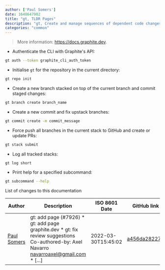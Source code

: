 ```yaml
---
author: ['Paul Somers']
date: 1648647902
title: "gt, TLDR Pages"
description: "gt, Create and manage sequences of dependent code changes (stacks) for Git and GitHub."
categories: "common"
---
```

> More information: <https://docs.graphite.dev>.

- Authenticate the CLI with Graphite's API:

```bash
gt auth --token graphite_cli_auth_token
```

- Initialise `gt` for the repository in the current directory:

```bash
gt repo init
```

- Create a new branch stacked on top of the current branch and commit staged changes:

```bash
gt branch create branch_name
```

- Create a new commit and fix upstack branches:

```bash
gt commit create -m commit_message
```

- Force push all branches in the current stack to GitHub and create or update PRs:

```bash
gt stack submit
```

- Log all tracked stacks:

```bash
gt log short
```

- Print help for a specified subcommand:

```bash
gt subcommand --help
```
List of changes to this documentation


Author | Description | ISO 8601 Date | GitHub link
------|-----|-----|-----
[Paul Somers](mailto:paulsomers@gmail.com) | gt: add page (#7926) * gt: add page graphite.dev * gt: fix review suggestions Co-authored-by: Axel Navarro <navarroaxel@gmail.com> * [...] | 2022-03-30T15:45:02 | [a456da282272](https://github.com/tldr-pages/tldr/commit/a456da282272c5b66363749179e44f120a73afab)

